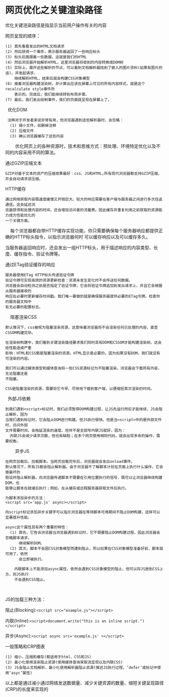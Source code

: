 # 网页优化之关键渲染路径

优化关键渲染路径是指显示当前用户操作有关的内容

网页呈现的顺序：

    (1) 首先看看发出的HTML文档请求
    (2) 然后获得一个事件，表示服务器返回了一些响应标头
    (3) 标头后面跟着一些数据，这就是我们的HTML
    (4) 然后浏览器开始解析HTML，这里浏览器将收到的内容转换成DOM树
    (5) 实际上，展开这些解析的节点，可以看到文档解析器找到了嵌入的图片资料(如果有图片的话)，并发起请求，
        继续解析HTML，结束后就会构建CSS对象模型
    (6) 接着浏览器构建渲染树，并计算出应该在屏幕上可见的所有内容样式，就是这个recalculate style事件所
        表示的。完成后，我们能继续转到布局步骤。
    (7) 最后，我们发出绘制事件，我们的页面就呈现在屏幕上了。
  
优化DOM

     注释对于开发者来说非常有用，但浏览器遇到这些解析器时，会忽略：
      (1) 缩小文件，如删掉注释
      (2) 压缩文件
      (3) 确认浏览器缓存了这些内容
        
优化网页上的各种资源时，技术和思维方式：预处理、环境特定优化以及不同的内容采用不同的算法。

通过GZIP压缩文本
  
    GZIP对基于文本的资产的压缩效果最好：css、JS和HTML;所有现代浏览器都支持GZIP压缩，并会自动请求该压缩。
  
HTTP缓存

    通过网络获取内容既速度缓慢又开销巨大。较大的响应需要在客户端与服务器之间进行多次往返通信。这会延迟浏
    览器获得和处理内容的时间，还会增加访问者的流量费。因此缓存并重复利用之前获取的资源能力成为性能优化的
    一个关键方面。
    
每个浏览器都自带HTTP缓存实现功能，你只需要确保每个服务器响应都提供正确的HTTP标头指令，以指示浏览器何时
可以缓存响应以及可以缓存多久。

当服务器返回响应时，还会发出一组HTTP标头，用于描述响应的内容类型、长度、缓存指令、验证令牌等。

通过ETag验证缓存的响应

    服务器使用ETag HTTP标头传递验证令牌
    验证令牌可实现高效的资源更新检查：资源未发生变化时不会传送任何数据。
    浏览器会自动检测之前是否指定了验证令牌，它会将验证令牌追加到发出请求上，并且它会根据从服务器接收的
    响应在必要时更新缓存时间戳。我们唯一要做的就是确保服务器提供必要的ETag令牌。检查你的服务器文档中
    有无必要的配置标志。
    
阻塞渲染CSS

    默认情况下，css被视为阻塞渲染资源，这意味着浏览器将不会渲染任何已处理的内容，直至CSSOM构建完毕。
    
    在渲染树构建中，我们看到关键渲染路径要求我们同时具有DOM和CSSOM才能构建渲染树。这会给性能造成严重
    影响：HTML和CSS都是阻塞渲染的资源。HTML显示是必要的，因为如果没有DOM，我们就没有可渲染的内容。
    
    我们可以通过媒体类型和媒体查询将一些CSS资源标记为不阻塞渲染。浏览器会下载所有内容，无论阻塞还是
    不阻塞。
    
    CSS是阻塞渲染的资源，需要将它今早、尽快地下载到客户端，以便缩短首次渲染的时间。
  
外部JS依赖

    到我们遇到<script>标记时，我们必须暂停DOM构建过程，让JS先运行然后才能继续，JS会阻止解析，因为
    当我们遇到标记时，它会阻止DOM进行构建。但JS执行很快。但是当<script>中的是外部文件时，访问外部
    文件需要时间，会拖延渲染的速度。但并不是全部写内联JS就好，因为：
      内联JS会减少请求次数，但也有缺陷；在多个网页使用相同代码，就会出现多余的操作，需要权衡。
        
异步JS

    在网页加载后，加载脚本。当网页加载完毕后，浏览器就会发出onload事件。
    默认情况下，所有JS都会阻止解析器。由于浏览器不了解脚本计划在页面上执行什么操作，它会做最坏的
    假设并阻止解析器。向浏览器传递脚本不需要在引用位置执行的信号，既可以让浏览器继续构建DOM，也
    能够让脚本在就绪后执行；例如，在从缓存或远程服务器获取文件后执行。
    
    为脚本添加异步的方法：
    <script src='app.js' async></script>

    向script标记添加异步关键字可以指示浏览器在等待脚本可用期间不阻止DOM构建，这样可以显著提升性能。
    
    async这个属性具有两个重要的特性：
      (1) 首先，它告诉浏览器当浏览器遇到标记时，它不需要阻止DOM构建过程，因此浏览器会忽略脚本请求，
          继续解析DOM。
      (2) 其次，脚本不会因CSS对象模型而遭到阻止，所以如果在CSS对象模型准备好前，脚本就可用了，依然
          会立即被执行。
          
        内联脚本上不能添加async属性，依然会遇到CSS对象模型的阻止，但可以将JS放到CSS上方，则JS执行
        不会遇到CSS阻止。
    
    
JS的加载三种方法：

阻止(Blocking):```<script src="example.js"></script>```

内联(Inline):```<script>document.write("this is an inline script.")</script>```

异步(Async):```<script async src='example.js' ></script>```


一般策略和CRP图表

    (1) 缩小，压缩和缓存(都适用于html、CSS和JS)
    (2) 最小化使用渲染阻止资源(使用媒体查询来取消呈现以及内联CSS)
    (3) JS会阻止文档解析，最小化使用解析器阻止资源(推迟JS执行过程，‘defer’或标记中使用‘asyc’属性)

以上都是通过减小通过网络发送数据量、减少关键资源的数量、缩短关键呈现路径(CRP)的长度来实现的



    



